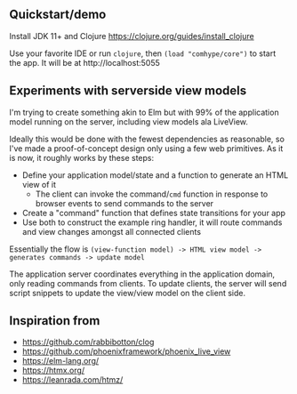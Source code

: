 ## Quickstart/demo

Install JDK 11+ and Clojure https://clojure.org/guides/install_clojure

Use your favorite IDE or run `clojure`, then `(load "comhype/core")` to start the app. It will be at http://localhost:5055

## Experiments with serverside view models

I'm trying to create something akin to Elm but with 99% of the
application model running on the server, including view models ala
LiveView.

Ideally this would be done with the fewest dependencies as reasonable,
so I've made a proof-of-concept design only using a few web
primitives. As it is now, it roughly works by these steps:

- Define your application model/state and a function to generate an HTML view of it
  - The client can invoke the command/`cmd` function in response to browser events to send commands to the server
- Create a "command" function that defines state transitions for your app
- Use both to construct the example ring handler, it will route commands and view changes amongst all connected clients

Essentially the flow is `(view-function model) -> HTML view model -> generates commands -> update model`

The application server coordinates everything in the application
domain, only reading commands from clients. To update clients, the
server will send script snippets to update the view/view model on the
client side.

## Inspiration from

- https://github.com/rabbibotton/clog
- https://github.com/phoenixframework/phoenix_live_view
- https://elm-lang.org/
- https://htmx.org/
- https://leanrada.com/htmz/